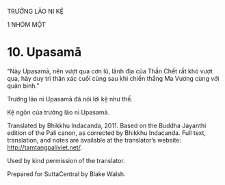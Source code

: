 TRƯỞNG LÃO NI KỆ

1 NHÓM MỘT

# 10\. Upasamā

“Này Upasamā, nên vượt qua cơn lũ, lãnh địa của Thần Chết rất khó vượt qua, hãy duy trì thân xác cuối cùng sau khi chiến thắng Ma Vương cùng với quân binh.”

Trưởng lão ni Upasamā đã nói lời kệ như thế.

Kệ ngôn của trưởng lão ni Upasamā.

Translated by Bhikkhu Indacanda, 2011. Based on the Buddha Jayanthi edition of the Pali canon, as corrected by Bhikkhu Indacanda. Full text, translation, and notes are available at the translator’s website: http://tamtangpaliviet.net/.

Used by kind permission of the translator.

Prepared for SuttaCentral by Blake Walsh.